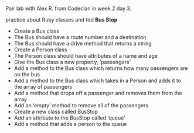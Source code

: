 Pair lab with Alex R. from Codeclan in week 2 day 3.

practice about Ruby classes and tdd
**Bus Stop**

- Create a Bus class
- The Bus should have a route number and a destination
- The Bus should have a drive method that returns a string
- Create a Person class
- The Person class should have attributes of a name and age
- Give the Bus class a new property, ‘passengers'
- Add a method to the Bus class which returns how many passengers are on the bus
- Add a method to the Bus class which takes in a Person and adds it to the array of passengers
- Add a method that drops off a passenger and removes them from the array
- Add an ‘empty’ method to remove all of the passengers
- Create a new class called BusStop
- Add an attribute to the BusStop called ‘queue’
- Add a method that adds a person to the queue

